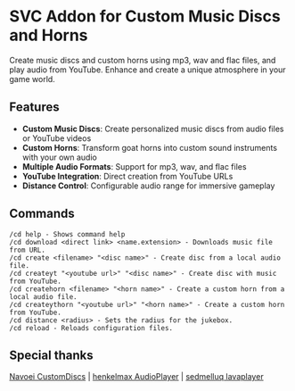 # SVC Addon for Custom Music Discs and Horns

Create music discs and custom horns using mp3, wav and flac files, and play audio from YouTube. Enhance and create a unique atmosphere in your game world.

## Features
- **Custom Music Discs**: Create personalized music discs from audio files or YouTube videos
- **Custom Horns**: Transform goat horns into custom sound instruments with your own audio
- **Multiple Audio Formats**: Support for mp3, wav, and flac files
- **YouTube Integration**: Direct creation from YouTube URLs
- **Distance Control**: Configurable audio range for immersive gameplay

## Commands
```
/cd help - Shows command help
/cd download <direct link> <name.extension> - Downloads music file from URL.
/cd create <filename> "<disc name>" - Create disc from a local audio file.
/cd createyt "<youtube url>" "<disc name>" - Create disc with music from YouTube.
/cd createhorn <filename> "<horn name>" - Create a custom horn from a local audio file.
/cd createythorn "<youtube url>" "<horn name>" - Create a custom horn from YouTube.
/cd distance <radius> - Sets the radius for the jukebox.
/cd reload - Reloads configuration files.
```

## Special thanks
[Navoei CustomDiscs](https://github.com/Navoei/CustomDiscs) | [henkelmax AudioPlayer](https://github.com/henkelmax/audio-player) | [sedmelluq lavaplayer](https://github.com/sedmelluq/lavaplayer)
